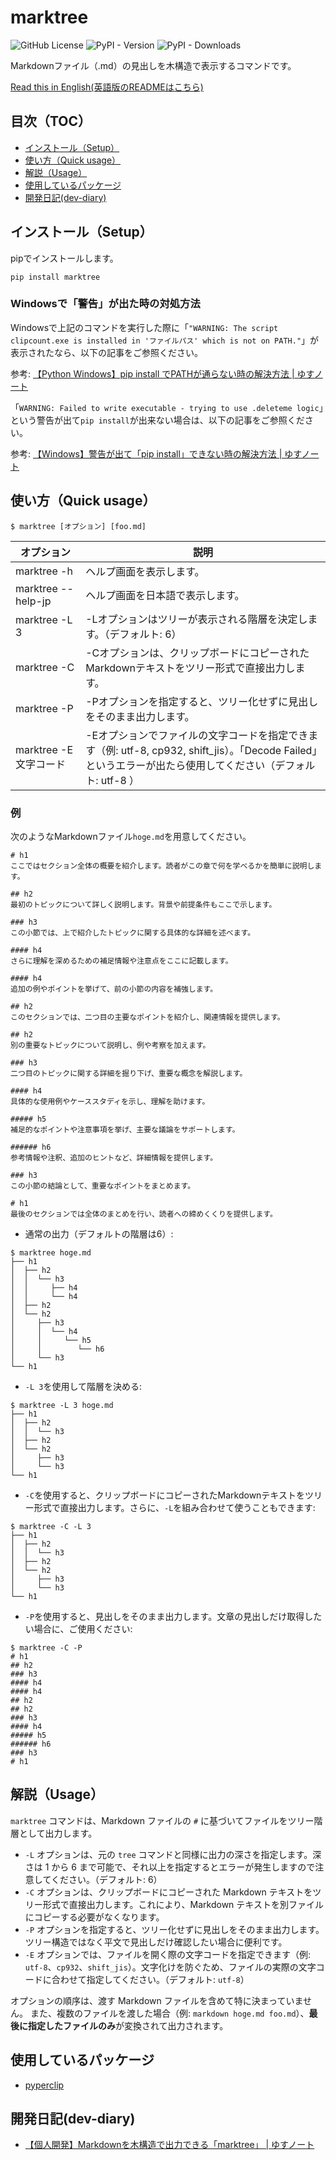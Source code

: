 # marktree
![GitHub License](https://img.shields.io/github/license/yusu79/marktree)
![PyPI - Version](https://img.shields.io/pypi/v/marktree)
![PyPI - Downloads](https://img.shields.io/pypi/dm/marktree)

Markdownファイル（.md）の見出しを木構造で表示するコマンドです。

[Read this in English(英語版のREADMEはこちら)](https://github.com/yusu79/marktree/blob/main/README_en.md)

<!-- omit in toc -->
## 目次（TOC）
- [インストール（Setup）](#インストールsetup)
- [使い方（Quick usage）](#使い方quick-usage)
- [解説（Usage）](#解説usage)
- [使用しているパッケージ](#使用しているパッケージ)
- [開発日記(dev-diary)](#開発日記dev-diary)
## インストール（Setup）
pipでインストールします。
```bash:
pip install marktree
```

### Windowsで「警告」が出た時の対処方法

Windowsで上記のコマンドを実行した際に「`"WARNING: The script clipcount.exe is installed in 'ファイルパス' which is not on PATH."`」が表示されたなら、以下の記事をご参照ください。

参考: [【Python Windows】pip install でPATHが通らない時の解決方法 | ゆすノート](https://yusu79.com/python-path-issue/)

「`WARNING: Failed to write executable - trying to use .deleteme logic`」という警告が出て`pip install`が出来ない場合は、以下の記事をご参照ください。

参考: [【Windows】警告が出て「pip install」できない時の解決方法 | ゆすノート](https://yusu79.com/pip-install-failure-fix/)



## 使い方（Quick usage）
```bash:
$ marktree [オプション] [foo.md]
```

| オプション           | 説明                                                                                                    | 
| -------------------- | ------------------------------------------------------------------------------------------------------- | 
| marktree -h          | ヘルプ画面を表示します。                                                                                | 
| marktree --help-jp   | ヘルプ画面を日本語で表示します。                                                                        | 
| marktree -L 3        | -Lオプションはツリーが表示される階層を決定します。（デフォルト: 6）                                                      | 
| marktree -C          | -Cオプションは、クリップボードにコピーされたMarkdownテキストをツリー形式で直接出力します。           | 
| marktree -P          | -Pオプションを指定すると、ツリー化せずに見出しをそのまま出力します。                                    | 
| marktree -E 文字コード    | -Eオプションでファイルの文字コードを指定できます（例: utf-8, cp932, shift_jis）。「Decode Failed」というエラーが出たら使用してください（デフォルト: utf-8 ）                      |


### 例
次のようなMarkdownファイル`hoge.md`を用意してください。
```md:
# h1
ここではセクション全体の概要を紹介します。読者がこの章で何を学べるかを簡単に説明します。

## h2
最初のトピックについて詳しく説明します。背景や前提条件もここで示します。

### h3
この小節では、上で紹介したトピックに関する具体的な詳細を述べます。

#### h4
さらに理解を深めるための補足情報や注意点をここに記載します。

#### h4
追加の例やポイントを挙げて、前の小節の内容を補強します。

## h2
このセクションでは、二つ目の主要なポイントを紹介し、関連情報を提供します。

## h2
別の重要なトピックについて説明し、例や考察を加えます。

### h3
二つ目のトピックに関する詳細を掘り下げ、重要な概念を解説します。

#### h4
具体的な使用例やケーススタディを示し、理解を助けます。

##### h5
補足的なポイントや注意事項を挙げ、主要な議論をサポートします。

###### h6
参考情報や注釈、追加のヒントなど、詳細情報を提供します。

### h3
この小節の結論として、重要なポイントをまとめます。

# h1
最後のセクションでは全体のまとめを行い、読者への締めくくりを提供します。

``` 

- 通常の出力（デフォルトの階層は6）:
```
$ marktree hoge.md
├── h1 
│  ├── h2 
│  │  └── h3 
│  │     ├── h4 
│  │     └── h4 
│  ├── h2 
│  └── h2
│     ├── h3 
│     │  └── h4 
│     │     └── h5 
│     │        └── h6 
│     └── h3
└── h1 
```

- `-L 3`を使用して階層を決める:
```
$ marktree -L 3 hoge.md
├── h1 
│  ├── h2 
│  │  └── h3 
│  ├── h2 
│  └── h2
│     ├── h3 
│     └── h3
└── h1 
```
- `-C`を使用すると、クリップボードにコピーされたMarkdownテキストをツリー形式で直接出力します。さらに、`-L`を組み合わせて使うこともできます:
```
$ marktree -C -L 3 
├── h1 
│  ├── h2 
│  │  └── h3 
│  ├── h2 
│  └── h2
│     ├── h3 
│     └── h3
└── h1 
```

- `-P`を使用すると、見出しをそのまま出力します。文章の見出しだけ取得したい場合に、ご使用ください:
```
$ marktree -C -P 
# h1
## h2
### h3
#### h4
#### h4
## h2
## h2
### h3
#### h4
##### h5
###### h6
### h3
# h1
```



## 解説（Usage）
`marktree` コマンドは、Markdown ファイルの `#` に基づいてファイルをツリー階層として出力します。

* `-L` オプションは、元の `tree` コマンドと同様に出力の深さを指定します。深さは 1 から 6 まで可能で、それ以上を指定するとエラーが発生しますので注意してください。（デフォルト: 6）
* `-C` オプションは、クリップボードにコピーされた Markdown テキストをツリー形式で直接出力します。これにより、Markdown テキストを別ファイルにコピーする必要がなくなります。
* `-P` オプションを指定すると、ツリー化せずに見出しをそのまま出力します。ツリー構造ではなく平文で見出しだけ確認したい場合に便利です。
* `-E` オプションでは、ファイルを開く際の文字コードを指定できます（例: `utf-8`、`cp932`、`shift_jis`）。文字化けを防ぐため、ファイルの実際の文字コードに合わせて指定してください。（デフォルト: `utf-8`）

オプションの順序は、渡す Markdown ファイルを含めて特に決まっていません。
また、複数のファイルを渡した場合（例: `markdown hoge.md foo.md`）、**最後に指定したファイルのみ**が変換されて出力されます。


## 使用しているパッケージ
- [pyperclip](https://github.com/asweigart/pyperclip)

## 開発日記(dev-diary)
- [【個人開発】Markdownを木構造で出力できる「marktree」 | ゆすノート](https://yusu79.com/dev-marktree/)
